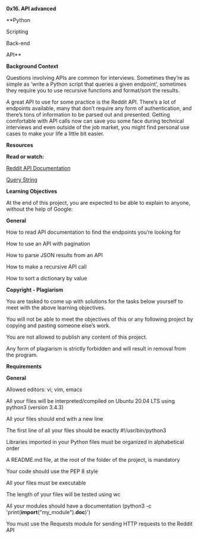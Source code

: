 **0x16. API advanced**

**Python

Scripting

Back-end

API**

**Background Context**

Questions involving APIs are common for interviews. Sometimes they’re as simple as ‘write a Python script that queries a given endpoint’, sometimes they require you to use recursive functions and format/sort the results.

A great API to use for some practice is the Reddit API. There’s a lot of endpoints available, many that don’t require any form of authentication, and there’s tons of information to be parsed out and presented. Getting comfortable with API calls now can save you some face during technical interviews and even outside of the job market, you might find personal use cases to make your life a little bit easier.

**Resources**

**Read or watch:**

[Reddit API Documentation](https://www.reddit.com/dev/api/)

[Query String](https://en.wikipedia.org/wiki/Query_string)

**Learning Objectives**

At the end of this project, you are expected to be able to explain to anyone, without the help of Google:

**General**

How to read API documentation to find the endpoints you’re looking for

How to use an API with pagination

How to parse JSON results from an API

How to make a recursive API call

How to sort a dictionary by value

**Copyright - Plagiarism**

You are tasked to come up with solutions for the tasks below yourself to meet with the above learning objectives.

You will not be able to meet the objectives of this or any following project by copying and pasting someone else’s work.

You are not allowed to publish any content of this project.

Any form of plagiarism is strictly forbidden and will result in removal from the program.

**Requirements**

**General**

Allowed editors: vi, vim, emacs

All your files will be interpreted/compiled on Ubuntu 20.04 LTS using python3 (version 3.4.3)

All your files should end with a new line

The first line of all your files should be exactly #!/usr/bin/python3

Libraries imported in your Python files must be organized in alphabetical order

A README.md file, at the root of the folder of the project, is mandatory

Your code should use the PEP 8 style

All your files must be executable

The length of your files will be tested using wc

All your modules should have a documentation (python3 -c 'print(__import__("my_module").__doc__)')

You must use the Requests module for sending HTTP requests to the Reddit API


